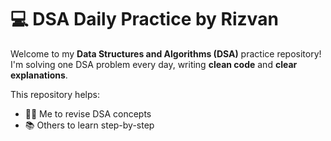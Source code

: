 # 💻 DSA Daily Practice by Rizvan

Welcome to my **Data Structures and Algorithms (DSA)** practice repository!  
I'm solving one DSA problem every day, writing **clean code** and **clear explanations**.

This repository helps:
- 👨‍💻 Me to revise DSA concepts
- 📚 Others to learn step-by-step


